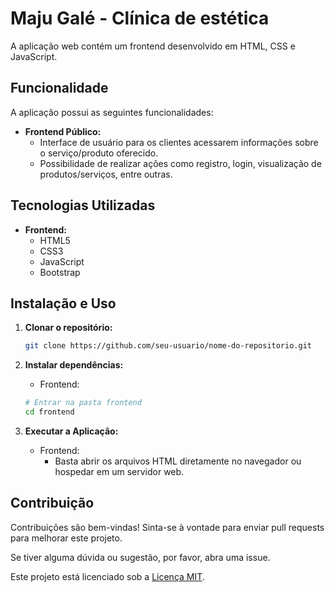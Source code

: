 # Maju Galé - Clínica de estética

A aplicação web contém um frontend desenvolvido em HTML, CSS e JavaScript.

## Funcionalidade

A aplicação possui as seguintes funcionalidades:

- **Frontend Público:**
  - Interface de usuário para os clientes acessarem informações sobre o serviço/produto oferecido.
  - Possibilidade de realizar ações como registro, login, visualização de produtos/serviços, entre outras.

## Tecnologias Utilizadas

- **Frontend:**
  - HTML5
  - CSS3
  - JavaScript
  - Bootstrap

## Instalação e Uso

1. **Clonar o repositório:**
   ```bash
   git clone https://github.com/seu-usuario/nome-do-repositorio.git
   ```

2. **Instalar dependências:**
   - Frontend:
   ```bash
   # Entrar na pasta frontend
   cd frontend

   ```
3. **Executar a Aplicação:**
   - Frontend:
     - Basta abrir os arquivos HTML diretamente no navegador ou hospedar em um servidor web.
 
## Contribuição

Contribuições são bem-vindas! Sinta-se à vontade para enviar pull requests para melhorar este projeto. 

Se tiver alguma dúvida ou sugestão, por favor, abra uma issue.

Este projeto está licenciado sob a [Licença MIT](https://opensource.org/licenses/MIT).
